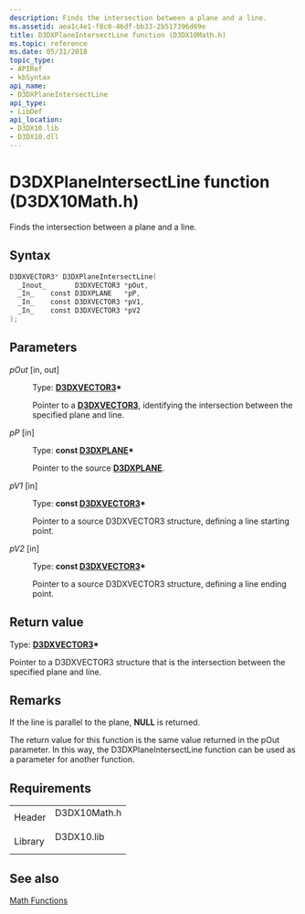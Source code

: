 ```yaml
---
description: Finds the intersection between a plane and a line.
ms.assetid: aea1c4e1-f8c0-46df-bb33-2b517396d69e
title: D3DXPlaneIntersectLine function (D3DX10Math.h)
ms.topic: reference
ms.date: 05/31/2018
topic_type: 
- APIRef
- kbSyntax
api_name: 
- D3DXPlaneIntersectLine
api_type: 
- LibDef
api_location: 
- D3DX10.lib
- D3DX10.dll
---
```


# D3DXPlaneIntersectLine function (D3DX10Math.h)

Finds the intersection between a plane and a line.

## Syntax


```C++
D3DXVECTOR3* D3DXPlaneIntersectLine(
  _Inout_       D3DXVECTOR3 *pOut,
  _In_    const D3DXPLANE   *pP,
  _In_    const D3DXVECTOR3 *pV1,
  _In_    const D3DXVECTOR3 *pV2
);
```



## Parameters

<dl> <dt>

*pOut* \[in, out\]
</dt> <dd>

Type: **[**D3DXVECTOR3**](../direct3d9/d3dxvector3.md)\***

Pointer to a [**D3DXVECTOR3**](d3d10-d3dxvector3.md), identifying the intersection between the specified plane and line.

</dd> <dt>

*pP* \[in\]
</dt> <dd>

Type: **const [**D3DXPLANE**](../direct3d9/d3dxplane.md)\***

Pointer to the source [**D3DXPLANE**](d3d10-d3dxplane.md).

</dd> <dt>

*pV1* \[in\]
</dt> <dd>

Type: **const [**D3DXVECTOR3**](../direct3d9/d3dxvector3.md)\***

Pointer to a source D3DXVECTOR3 structure, defining a line starting point.

</dd> <dt>

*pV2* \[in\]
</dt> <dd>

Type: **const [**D3DXVECTOR3**](../direct3d9/d3dxvector3.md)\***

Pointer to a source D3DXVECTOR3 structure, defining a line ending point.

</dd> </dl>

## Return value

Type: **[**D3DXVECTOR3**](../direct3d9/d3dxvector3.md)\***

Pointer to a D3DXVECTOR3 structure that is the intersection between the specified plane and line.

## Remarks

If the line is parallel to the plane, **NULL** is returned.

The return value for this function is the same value returned in the pOut parameter. In this way, the D3DXPlaneIntersectLine function can be used as a parameter for another function.

## Requirements



|                    |                                                                                         |
|--------------------|-----------------------------------------------------------------------------------------|
| Header<br/>  | <dl> <dt>D3DX10Math.h</dt> </dl> |
| Library<br/> | <dl> <dt>D3DX10.lib</dt> </dl>   |



## See also

<dl> <dt>

[Math Functions](d3d10-graphics-reference-d3dx10-functions-math.md)
</dt> </dl>

 

 
